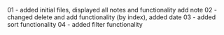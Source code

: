 
01 - added initial files, displayed all notes and functionality add note
02 - changed delete and add functionality (by index), added date
03 - added sort functionality
04 - added filter functionality

